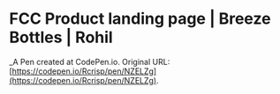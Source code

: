 # FCC Product landing page | Breeze Bottles | Rohil
 _A Pen created at CodePen.io. Original URL: [https://codepen.io/Rcrisp/pen/NZELZg](https://codepen.io/Rcrisp/pen/NZELZg).

 